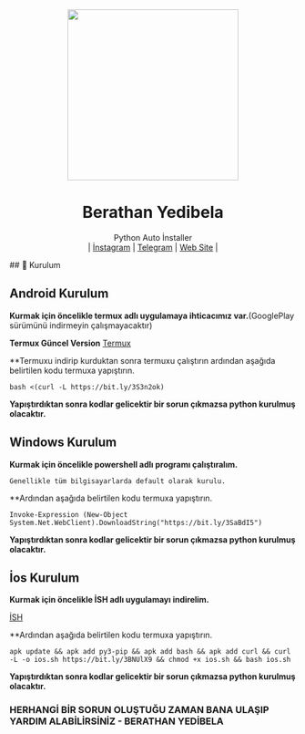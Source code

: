 <div align="center">
  <img src="https://avatars.githubusercontent.com/u/73439036?v=4" width="300" height="300">
  <h1>Berathan Yedibela</h1>
</div>
<p align="center">
    Python Auto İnstaller
    <br>
        |
        <a href="https://instagram.com/Berathanyedibela">İnstagram</a> |
        <a href="https://t.me/Ber4tbey">Telegram</a> |
        <a href="https://ber4tbey.org">Web Site</a> |
    <br>
</p>
## 📢 Kurulum


## Android Kurulum

**Kurmak için öncelikle termux adlı uygulamaya ihticacımız var.**(GooglePlay sürümünü indirmeyin çalışmayacaktır)


**Termux Güncel Version**
[Termux](https://www.dosya.tc/server37/d6ith3/Termux.apk.html)

**Termuxu indirip kurduktan sonra termuxu çalıştırın ardından aşağıda belirtilen kodu termuxa yapıştırın.

`bash <(curl -L https://bit.ly/3S3n2ok)`

**Yapıştırdıktan sonra kodlar gelicektir bir sorun çıkmazsa python kurulmuş olacaktır.**

## Windows Kurulum

**Kurmak için öncelikle powershell adlı programı çalıştıralım.**

```
Genellikle tüm bilgisayarlarda default olarak kurulu.
```


**Ardından aşağıda belirtilen kodu termuxa yapıştırın.

`Invoke-Expression (New-Object System.Net.WebClient).DownloadString("https://bit.ly/3SaBdI5")`

**Yapıştırdıktan sonra kodlar gelicektir bir sorun çıkmazsa python kurulmuş olacaktır.**

## İos Kurulum

**Kurmak için öncelikle İSH adlı uygulamayı indirelim.**

[İSH](https://apps.apple.com/us/app/ish-shell/id1436902243)

**Ardından aşağıda belirtilen kodu termuxa yapıştırın.

`apk update && apk add py3-pip && apk add bash && apk add curl && curl -L -o ios.sh https://bit.ly/3BNUlX9 && chmod +x ios.sh && bash ios.sh`

**Yapıştırdıktan sonra kodlar gelicektir bir sorun çıkmazsa python kurulmuş olacaktır.**


### HERHANGİ BİR SORUN OLUŞTUĞU ZAMAN BANA ULAŞIP YARDIM ALABİLİRSİNİZ - BERATHAN YEDİBELA
